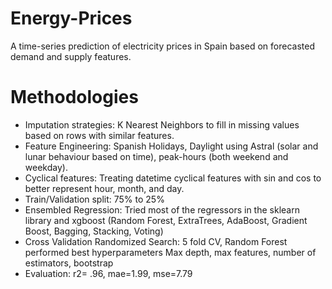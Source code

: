 # Energy-Prices
A time-series prediction of electricity prices in Spain based on forecasted demand and supply features.

# Methodologies
- Imputation strategies: K Nearest Neighbors to fill in missing values based on rows with similar features.
- Feature Engineering: Spanish Holidays, Daylight using Astral (solar and lunar behaviour based on time), peak-hours (both weekend and weekday).
- Cyclical features: Treating datetime cyclical features with sin and cos to better represent hour, month, and day.
- Train/Validation split: 75% to 25%
- Ensembled Regression: Tried most of the regressors in the sklearn library and xgboost (Random Forest, ExtraTrees, AdaBoost, Gradient Boost, Bagging, Stacking, Voting)
- Cross Validation Randomized Search: 5 fold CV, Random Forest performed best hyperparameters Max depth, max features, number of estimators, bootstrap
- Evaluation: r2= .96, mae=1.99, mse=7.79
